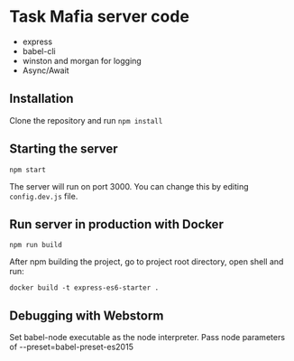 # Task Mafia server code



+ express
+ babel-cli
+ winston and morgan for logging
+ Async/Await

## Installation

Clone the repository and run `npm install`



## Starting the server

```
npm start
```

The server will run on port 3000. You can change this by editing `config.dev.js` file.

## Run server in production with Docker

```
npm run build
```

After npm building the project, go to project root directory, open shell and run:
```
docker build -t express-es6-starter .
```


## Debugging with Webstorm

Set babel-node executable as the node interpreter.
Pass node parameters of --preset=babel-preset-es2015
